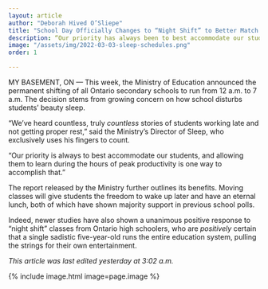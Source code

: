 ```yaml
---
layout: article
author: "Deborah Hived O’Sliepe"
title: "School Day Officially Changes to “Night Shift” to Better Match Students’ Sleep Schedules"
description: “Our priority has always been to best accommodate our students.”
image: "/assets/img/2022-03-03-sleep-schedules.png"
order: 1

---
```

MY BASEMENT, ON — This week, the Ministry of Education announced the permanent shifting of all Ontario secondary schools to run from 12 a.m. to 7 a.m. The decision stems from growing concern on how school disturbs students’ beauty sleep.

“We’ve heard countless, truly *countless* stories of students working late and not getting proper rest,” said the Ministry’s Director of Sleep, who exclusively uses his fingers to count.

“Our priority is always to best accommodate our students, and allowing them to learn during the hours of peak productivity is one way to accomplish that.”

The report released by the Ministry further outlines its benefits. Moving classes will give students the freedom to wake up later and have an eternal lunch, both of which have shown majority support in previous school polls.

Indeed, newer studies have also shown a unanimous positive response to “night shift” classes from Ontario high schoolers, who are *positively* certain that a single sadistic five-year-old runs the entire education system, pulling the strings for their own entertainment.

*This article was last edited yesterday at 3:02 a.m.*

{% include image.html image=page.image %}
